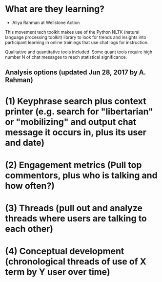 What are they learning?
===========================

- Aliya Rahman at Wellstone Action

This movement tech toolkit makes use of the Python NLTK (natural language processing toolkit) library to look for trends and insights into participant learning in online trainings that use chat logs for instruction.

Qualitative and quantitative tools included. Some quant tools require high number N of chat messages to reach statistical significance.



Analysis options (updated Jun 28, 2017 by A. Rahman)
----------------------------------------------------

# (1) Keyphrase search plus context printer (e.g. search for "libertarian" or "mobilizing" and output chat message it occurs in, plus its user and date)
# (2) Engagement metrics (Pull top commentors, plus who is talking and how often?)
# (3) Threads (pull out and analyze threads where users are talking to each other)
# (4) Conceptual development (chronological threads of use of X term by Y user over time)